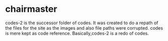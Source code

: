 # chairmaster
codes-2 is the successor folder of codes. It was created to do a repath of the files for the site as the images and also file paths were corrupted. codes is mere kept as code reference. Basically,codes-2 is a redo of codes.

